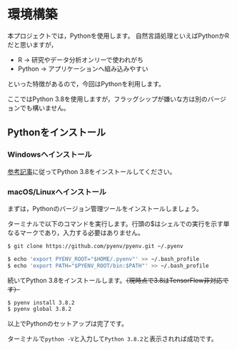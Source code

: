 # 環境構築

本プロジェクトでは，Pythonを使用します。
自然言語処理といえばPythonかRだと思いますが，

* R -> 研究やデータ分析オンリーで使われがち
* Python -> アプリケーションへ組み込みやすい

といった特徴があるので，今回はPythonを利用します。

ここではPython 3.8を使用しますが，フラッグシップが嫌いな方は別のバージョンでも構いません。


## Pythonをインストール
### Windowsへインストール
[参考記事](https://qiita.com/New_enpitsu_15/items/ee95bde0858e9f77acf0)に従ってPython 3.8をインストールしてください。

### macOS/Linuxへインストール
まずは，Pythonのバージョン管理ツールをインストールしましょう。

ターミナルで以下のコマンドを実行します。行頭の$はシェルでの実行を示す単なるマークであり，入力する必要はありません。

```sh
$ git clone https://github.com/pyenv/pyenv.git ~/.pyenv

$ echo 'export PYENV_ROOT="$HOME/.pyenv"' >> ~/.bash_profile
$ echo 'export PATH="$PYENV_ROOT/bin:$PATH"' >> ~/.bash_profile
```

続いてPython 3.8をインストールします。~~（現時点で3.8はTensorFlow非対応です）~~

```sh
$ pyenv install 3.8.2
$ pyenv global 3.8.2
```

以上でPythonのセットアップは完了です。

ターミナルで`python -V`と入力して`Python 3.8.2`と表示されれば成功です。
